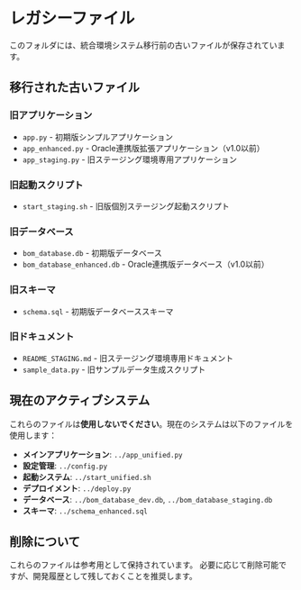 # レガシーファイル

このフォルダには、統合環境システム移行前の古いファイルが保存されています。

## 移行された古いファイル

### 旧アプリケーション
- `app.py` - 初期版シンプルアプリケーション
- `app_enhanced.py` - Oracle連携版拡張アプリケーション（v1.0以前）
- `app_staging.py` - 旧ステージング環境専用アプリケーション

### 旧起動スクリプト
- `start_staging.sh` - 旧版個別ステージング起動スクリプト

### 旧データベース
- `bom_database.db` - 初期版データベース
- `bom_database_enhanced.db` - Oracle連携版データベース（v1.0以前）

### 旧スキーマ
- `schema.sql` - 初期版データベーススキーマ

### 旧ドキュメント
- `README_STAGING.md` - 旧ステージング環境専用ドキュメント
- `sample_data.py` - 旧サンプルデータ生成スクリプト

## 現在のアクティブシステム

これらのファイルは**使用しないでください**。現在のシステムは以下のファイルを使用します：

- **メインアプリケーション**: `../app_unified.py`
- **設定管理**: `../config.py`
- **起動システム**: `../start_unified.sh`
- **デプロイメント**: `../deploy.py`
- **データベース**: `../bom_database_dev.db`, `../bom_database_staging.db`
- **スキーマ**: `../schema_enhanced.sql`

## 削除について

これらのファイルは参考用として保持されています。
必要に応じて削除可能ですが、開発履歴として残しておくことを推奨します。 